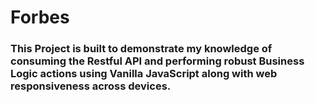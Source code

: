 # Forbes


### This Project is built to demonstrate my knowledge of consuming the Restful API and performing robust Business Logic actions using Vanilla JavaScript along with web responsiveness across devices.
